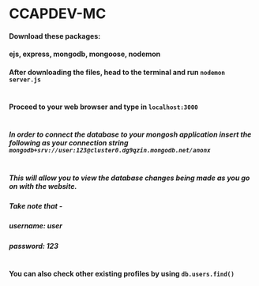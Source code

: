 # CCAPDEV-MC
#### Download these packages:
#### ejs, express, mongodb, mongoose, nodemon

#### After downloading the files, head to the terminal and run `nodemon server.js`
#

#### Proceed to your web browser and type in `localhost:3000`
#

##### In order to connect the database to your mongosh application insert the following as your connection string `mongodb+srv://user:123@cluster0.dg9qzin.mongodb.net/anonx`
#

##### This will allow you to view the database changes being made as you go on with the website.
##### Take note that -
##### username: user
##### password: 123
#
#### You can also check other existing profiles by using `db.users.find()`
